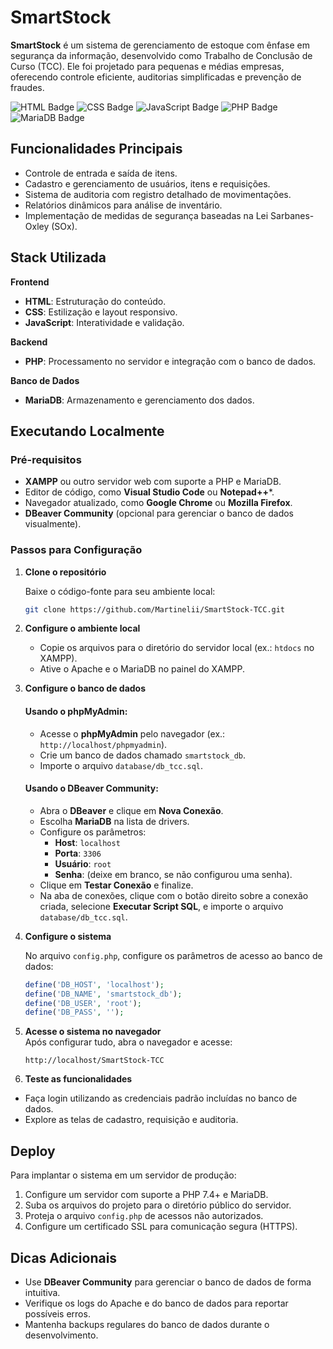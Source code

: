 
# SmartStock


**SmartStock** é um sistema de gerenciamento de estoque com ênfase em segurança da informação, desenvolvido como Trabalho de Conclusão de Curso (TCC). Ele foi projetado para pequenas e médias empresas, oferecendo controle eficiente, auditorias simplificadas e prevenção de fraudes.

![HTML Badge](https://img.shields.io/badge/HTML-red) ![CSS Badge](https://img.shields.io/badge/CSS-blue) ![JavaScript Badge](https://img.shields.io/badge/JavaScript-yellow) ![PHP Badge](https://img.shields.io/badge/PHP-mediumslateblue) ![MariaDB Badge](https://img.shields.io/badge/MariaDB-mediumpurple)


## Funcionalidades Principais


-   Controle de entrada e saída de itens.
-   Cadastro e gerenciamento de usuários, itens e requisições.
-   Sistema de auditoria com registro detalhado de movimentações.
-   Relatórios dinâmicos para análise de inventário.
-   Implementação de medidas de segurança baseadas na Lei Sarbanes-Oxley (SOx).


## Stack Utilizada


**Frontend**

-   **HTML**: Estruturação do conteúdo.
-   **CSS**: Estilização e layout responsivo.
-   **JavaScript**: Interatividade e validação.

**Backend**

-   **PHP**: Processamento no servidor e integração com o banco de dados.

**Banco de Dados**

-   **MariaDB**: Armazenamento e gerenciamento dos dados.


## Executando Localmente


### Pré-requisitos

-   **XAMPP** ou outro servidor web com suporte a PHP e MariaDB.
-   Editor de código, como **Visual Studio Code** ou **Notepad++***.
-   Navegador atualizado, como **Google Chrome** ou **Mozilla Firefox**.
-   **DBeaver Community** (opcional para gerenciar o banco de dados visualmente).


### Passos para Configuração

1.  **Clone o repositório**  

    Baixe o código-fonte para seu ambiente local:

	```bash
	git clone https://github.com/Martinelii/SmartStock-TCC.git
	```

2.  **Configure o ambiente local**

    -   Copie os arquivos para o diretório do servidor local (ex.: `htdocs` no XAMPP).
    -   Ative o Apache e o MariaDB no painel do XAMPP.

3.  **Configure o banco de dados**

    #### Usando o **phpMyAdmin**:

    -   Acesse o **phpMyAdmin** pelo navegador (ex.: `http://localhost/phpmyadmin`).
    -   Crie um banco de dados chamado `smartstock_db`.
    -   Importe o arquivo `database/db_tcc.sql`.

    #### Usando o **DBeaver Community**:

    -   Abra o **DBeaver** e clique em **Nova Conexão**.
    -   Escolha **MariaDB** na lista de drivers.
    -   Configure os parâmetros:
        -   **Host**: `localhost`
        -   **Porta**: `3306`
        -   **Usuário**: `root`
        -   **Senha**: (deixe em branco, se não configurou uma senha).
    -   Clique em **Testar Conexão** e finalize.
    -   Na aba de conexões, clique com o botão direito sobre a conexão criada, selecione **Executar Script SQL**, e importe o arquivo `database/db_tcc.sql`.

4.  **Configure o sistema**  
    
    No arquivo `config.php`, configure os parâmetros de acesso ao banco de dados:

	```php
	define('DB_HOST', 'localhost');
	define('DB_NAME', 'smartstock_db');
	define('DB_USER', 'root');
	define('DB_PASS', '');
	```

5.  **Acesse o sistema no navegador**  
Após configurar tudo, abra o navegador e acesse:

	```url
	http://localhost/SmartStock-TCC
	```

6.  **Teste as funcionalidades**

-   Faça login utilizando as credenciais padrão incluídas no banco de dados.
-   Explore as telas de cadastro, requisição e auditoria.


## Deploy


Para implantar o sistema em um servidor de produção:

1.  Configure um servidor com suporte a PHP 7.4+ e MariaDB.
2.  Suba os arquivos do projeto para o diretório público do servidor.
3.  Proteja o arquivo `config.php` de acessos não autorizados.
4.  Configure um certificado SSL para comunicação segura (HTTPS).


## Dicas Adicionais


-   Use **DBeaver Community** para gerenciar o banco de dados de forma intuitiva.
-   Verifique os logs do Apache e do banco de dados para reportar possíveis erros.
-   Mantenha backups regulares do banco de dados durante o desenvolvimento.
